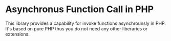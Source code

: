 # Asynchronus Function Call in PHP

This library provides a capability for invoke functions asynchrounsly in PHP. It's based on pure PHP thus you do not need any other liberaries or extensions.

